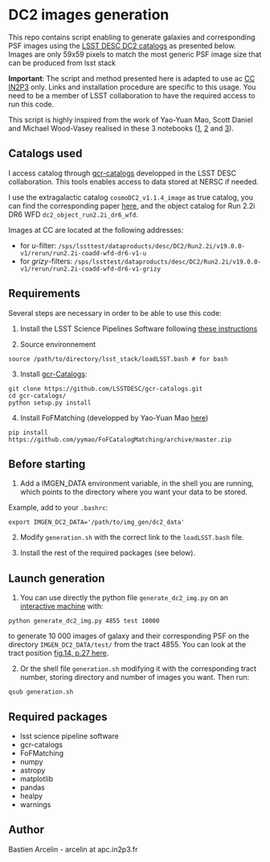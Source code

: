 # DC2 images generation

This repo contains script enabling to generate galaxies and corresponding PSF images using the [LSST DESC DC2 catalogs](https://arxiv.org/pdf/2010.05926.pdf) as presented below. Images are only 59x59 pixels to match the most generic PSF image size that can be produced from lsst stack

**Important**: The script and method presented here is adapted to use ac [CC IN2P3](https://doc.cc.in2p3.fr/index.html) only. Links and installation procedure are specific to this usage. You need to be a member of LSST collaboration to have the required access to run this code.

This script is highly inspired from the work of Yao-Yuan Mao, Scott Daniel and Michael Wood-Vasey realised in these 3 notebooks ([1](https://github.com/LSSTDESC/gcr-catalogs/blob/master/examples/GCRCatalogs%20Demo.ipynb), [2](https://github.com/LSSTDESC/DC2-analysis/blob/master/tutorials/matching_fof.ipynb) and [3](https://github.com/LSSTDESC/DC2-analysis/blob/master/tutorials/dm_butler_postage_stamps.ipynb)).

## Catalogs used
I access catalog through [gcr-catalogs](https://github.com/LSSTDESC/gcr-catalogs) developped in the LSST DESC collaboration. This tools enables access to data stored at NERSC if needed.

I use the extragalactic catalog ``cosmoDC2_v1.1.4_image`` as true catalog, you can find the corresponding paper [here](https://arxiv.org/pdf/1907.06530.pdf), and the object catalog for Run 2.2i DR6 WFD ``dc2_object_run2.2i_dr6_wfd``.

Images at CC are located at the following addresses:
- for *u*-filter: ``/sps/lssttest/dataproducts/desc/DC2/Run2.2i/v19.0.0-v1/rerun/run2.2i-coadd-wfd-dr6-v1-u``
- for *grizy*-filters: ``/sps/lssttest/dataproducts/desc/DC2/Run2.2i/v19.0.0-v1/rerun/run2.2i-coadd-wfd-dr6-v1-grizy``

## Requirements
Several steps are necessary in order to be able to use this code:
1. Install the LSST Science Pipelines Software following [these instructions](https://pipelines.lsst.io/install/newinstall.html)

2. Source environnement
``` 
source /path/to/directory/lsst_stack/loadLSST.bash # for bash 
```

3. Install [gcr-Catalogs](https://github.com/LSSTDESC/gcr-catalogs):
```
git clone https://github.com/LSSTDESC/gcr-catalogs.git
cd gcr-catalogs/
python setup.py install
```

4. Install FoFMatching (developped by Yao-Yuan Mao [here](https://github.com/yymao/FoFCatalogMatching/))
```
pip install https://github.com/yymao/FoFCatalogMatching/archive/master.zip
```

## Before starting
1. Add a IMGEN_DATA environment variable, in the shell you are running, which points to the directory where you want your data to be stored.

Example, add to your ``.bashrc``:
```
export IMGEN_DC2_DATA='/path/to/img_gen/dc2_data'
```

2. Modify ``generation.sh`` with the correct link to the ``loadLSST.bash`` file. 

3. Install the rest of the required packages (see below).

## Launch generation
1. You can use directly the python file ``generate_dc2_img.py`` on an [interactive machine](https://doc.cc.in2p3.fr/fr/Computing/job-types/job-interactive.html) with:
```
python generate_dc2_img.py 4855 test 10000
```
to generate 10 000 images of galaxy and their corresponding PSF on the directory ``IMGEN_DC2_DATA/test/`` from the tract 4855. You can look at the tract position [fig.14, p.27 here](https://arxiv.org/pdf/2010.05926.pdf).

2. Or the shell file ``generation.sh`` modifying it with the corresponding tract number, storing directory and number of images you want. Then run:
```
qsub generation.sh
```

## Required packages
- lsst science pipeline software
- gcr-catalogs
- FoFMatching
- numpy
- astropy
- matplotlib
- pandas
- healpy
- warnings

## Author
Bastien Arcelin - arcelin at apc.in2p3.fr
